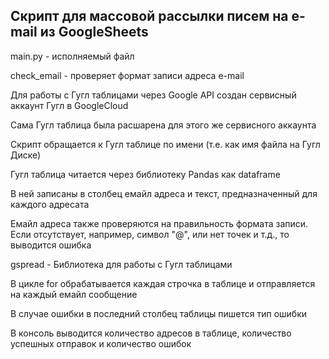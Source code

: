 ## Скрипт для массовой рассылки писем на e-mail из GoogleSheets

main.py - исполняемый файл

check_email - проверяет формат записи адреса e-mail

Для работы с Гугл таблицами через Google API создан сервисный аккаунт Гугл в GoogleCloud

Сама Гугл таблица была расшарена для этого же сервисного аккаунта

Скрипт обращается к Гугл таблице по имени (т.е. как имя файла на Гугл Диске)

Гугл таблица читается через библиотеку Pandas как dataframe

В ней записаны в столбец емайл адреса и текст, предназначенный для каждого адресата

Емайл адреса также проверяются на правильность формата записи. Если отсутствует, например, символ "@", или нет точек и т.д., то выводится ошибка

gspread - Библиотека для работы с Гугл таблицами

В цикле for обрабатывается каждая строчка в таблице и отправляется на каждый емайл сообщение

В случае ошибки в последний столбец таблицы пишется тип ошибки

В консоль выводится количество адресов в таблице, количество успешных отправок и количество ошибок
